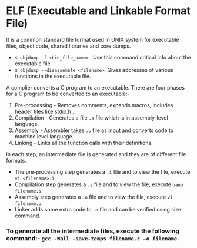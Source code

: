 # ELF (Executable and Linkable Format File)
It is a common standard file format used in UNIX system for executable files, object code, shared libraries and core dumps.
- `$ objdump -f <bin_file_name>` . Use this command critical info about the executable file.
- `$ objdump --disassemble <filename>`. Gives addresses of various functions in the executable file.

A complier converts a C program to an executable. There are four phases for a C program to be converted to an executable:-
1) Pre-processing - Removes comments, expands macros, includes header files like stdio.h .
2) Compilation - Generates a file `.s` file which is in assembly-level language.
3) Assembly - Assembler takes `.s` file as input and converts code to machine level language.
4) Linking - Links all the function calls with their definitions.

In each step, an intermediate file is generated and they are of different file formats.
- The pre-processing step generates a `.i` file and to view the file, execute `vi <filename>.i`.
- Compilation step generates a `.s` file and to view the file, execute `nano filename.s`.
- Assembly step generates a `.o` file and to view the file, execute `vi filename.o`.
- Linker adds some extra code to `.o` file and can be verified using size command.

### To generate all the intermediate files, execute the following command:- `gcc -Wall -save-temps filename.c –o filename`.

